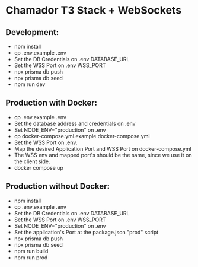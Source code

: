 # Chamador T3 Stack + WebSockets

## Development:
- npm install
- cp .env.example .env
- Set the DB Credentials on .env DATABASE_URL
- Set the WSS Port on .env WSS_PORT
- npx prisma db push
- npx prisma db seed
- npm run dev

## Production with Docker:
- cp .env.example .env
- Set the database address and credentials on .env
- Set NODE_ENV="production" on .env
- cp docker-compose.yml.example docker-compose.yml
- Set the WSS Port on .env.
- Map the desired Application Port and WSS Port on docker-compose.yml
- The WSS env and mapped port's should be the same, since we use it on the client side.
- docker compose up

## Production without Docker:
- npm install
- cp .env.example .env
- Set the DB Credentials on .env DATABASE_URL
- Set the WSS Port on .env WSS_PORT
- Set NODE_ENV="production" on .env
- Set the application's Port at the package.json "prod" script
- npx prisma db push
- npx prisma db seed
- npm run build
- npm run prod
